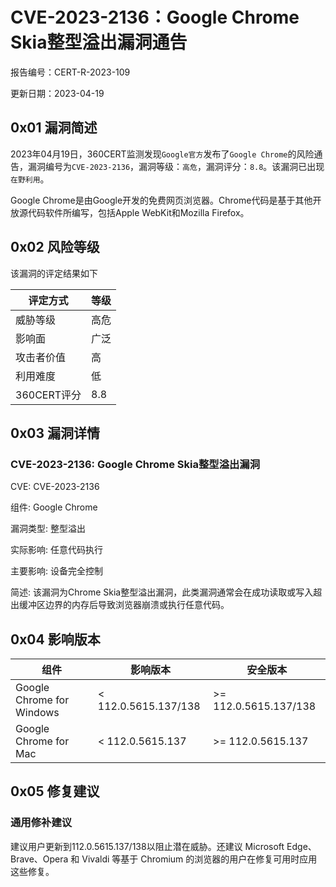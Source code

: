 # CVE-2023-2136：Google Chrome Skia整型溢出漏洞通告

报告编号：CERT-R-2023-109

更新日期：2023-04-19

## 0x01  漏洞简述

2023年04月19日，360CERT监测发现`Google官方`发布了`Google Chrome`的风险通告，漏洞编号为`CVE-2023-2136`，漏洞等级：`高危`，漏洞评分：`8.8`。该漏洞已出现`在野利用`。

Google Chrome是由Google开发的免费网页浏览器。Chrome代码是基于其他开放源代码软件所编写，包括Apple WebKit和Mozilla Firefox。

## 0x02  风险等级

该漏洞的评定结果如下

| 评定方式    | 等级 |
| ----------- | ---- |
| 威胁等级    | 高危 |
| 影响面      | 广泛 |
| 攻击者价值  | 高   |
| 利用难度    | 低   |
| 360CERT评分 | 8.8  |

## 0x03  漏洞详情

### CVE-2023-2136: Google Chrome Skia整型溢出漏洞

CVE: CVE-2023-2136

组件: Google Chrome

漏洞类型: 整型溢出

实际影响: 任意代码执行

主要影响: 设备完全控制

简述: 该漏洞为Chrome Skia整型溢出漏洞，此类漏洞通常会在成功读取或写入超出缓冲区边界的内存后导致浏览器崩溃或执行任意代码。

## 0x04  影响版本

| 组件                      | 影响版本             | 安全版本              |
| ------------------------- | -------------------- | --------------------- |
| Google Chrome for Windows | < 112.0.5615.137/138 | >= 112.0.5615.137/138 |
| Google Chrome for Mac     | < 112.0.5615.137     | >= 112.0.5615.137     |

## 0x05  修复建议

### 通用修补建议

建议用户更新到112.0.5615.137/138以阻止潜在威胁。还建议 Microsoft Edge、Brave、Opera 和 Vivaldi 等基于 Chromium 的浏览器的用户在修复可用时应用这些修复。